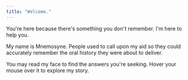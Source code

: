 ```yaml
---
title: "Welcome."
---
```

You're here because there's something you don't remember. I'm here to help you. 

My name is Mnemosyne. People used to call upon my aid so they could accurately remember the oral history they were about to deliver. 

You may read my face to find the answers you're seeking. Hover your mouse over it to explore my story.